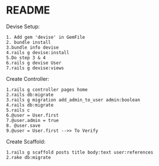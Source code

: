 # README

Devise Setup:

    1. Add gem 'devise' in GemFile
    2. bundle install
    3.bundle info devise
    4.rails g devise:install
    5.Do step 3 & 4
    6.rails g devise User
    7.rails g devise:views


Create Controller:

    1.rails g controller pages home
    2.rails db:migrate
    3.rails g migration add_admin_to_user admin:boolean
    4.rails db:migrate
    5.rails c 
    6.@user = User.first
    7.@user.admin = true
    8. @user.save
    9.@user = User.first -->> To Verify


Create Scaffold: 

    1.rails g scaffold posts title body:text user:references
    2.rake db:migrate

